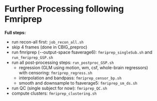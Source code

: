 # Further Processing following Fmriprep

**Full steps:**

- run recon-all first: `job_recon_all.sh`
- skip 4 frames (done in CBIG_preproc)
- run fmriprep (--output-space fsaverage6): `fmriprep_singleSub.sh` and `run_fmriprep_GSP.sh`
- run all post-processing steps: `run_postproc_GSP.sh`
  - regression (GLM using motion, wm, csf, whole-brain regressors) with censoring: `fmriprep_regress.sh`
  - interpolation and bandpass: `fmriprep_censor_bp.sh`
  - smooth and downsample to fsaverage5: `fmriprep_sm_ds.sh`
- run QC (single subject for now): `fmriprep_QC.sh`
- compute clusters: `fmriprep_clustering.sh`
